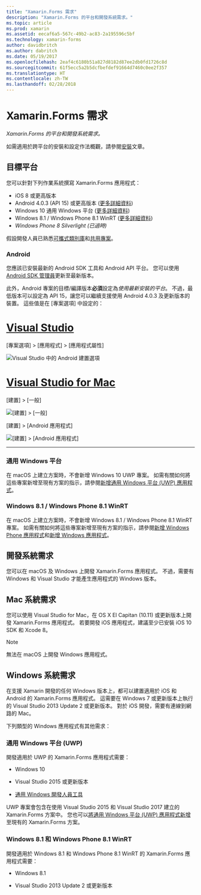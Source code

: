 ```yaml
---
title: "Xamarin.Forms 需求"
description: "Xamarin.Forms 的平台和開發系統需求。"
ms.topic: article
ms.prod: xamarin
ms.assetid: eecaf6a5-567c-49b2-ac83-2a195596c5bf
ms.technology: xamarin-forms
author: davidbritch
ms.author: dabritch
ms.date: 05/19/2017
ms.openlocfilehash: 2eaf4c6180b51a827d8182d87ee2db0fd1726c8d
ms.sourcegitcommit: 61f5ecc5a2b5dcfbefdef91664d7460c0ee2f357
ms.translationtype: HT
ms.contentlocale: zh-TW
ms.lasthandoff: 02/28/2018
---
```

# <a name="xamarinforms-requirements"></a>Xamarin.Forms 需求

_Xamarin.Forms 的平台和開發系統需求。_

如需適用於跨平台的安裝和設定作法概觀，請參閱[安裝](~/cross-platform/get-started/installation/index.md)文章。

## <a name="target-platforms"></a>目標平台

您可以針對下列作業系統撰寫 Xamarin.Forms 應用程式：

-  iOS 8 或更高版本
-  Android 4.0.3 (API 15) 或更高版本 ([更多詳細資料](#android))
-  Windows 10 通用 Windows 平台 ([更多詳細資料](#windows10))
-  Windows 8.1 / Windows Phone 8.1 WinRT ([更多詳細資料](#windows))
-  *Windows Phone 8 Silverlight (已過時)*

假設開發人員已熟悉[可攜式類別庫](~/cross-platform/app-fundamentals/pcl.md)和[共用專案](~/cross-platform/app-fundamentals/shared-projects.md)。

<a name="android" />

### <a name="android"></a>Android

您應該已安裝最新的 Android SDK 工具和 Android API 平台。 您可以使用 [Android SDK 管理員](~/android/get-started/installation/android-sdk.md)更新至最新版本。

此外，Android 專案的目標/編譯版本**必須**設定為*使用最新安裝的平台*。 不過，最低版本可以設定為 API 15，讓您可以繼續支援使用 Android 4.0.3 及更新版本的裝置。 這些值是在 [專案選項] 中設定的：

# <a name="visual-studiotabvswin"></a>[Visual Studio](#tab/vswin)

[專案選項] > [應用程式] > [應用程式屬性]

![](installation-images/options-android-vs-sml.png "Visual Studio 中的 Android 建置選項")

# <a name="visual-studio-for-mactabvsmac"></a>[Visual Studio for Mac](#tab/vsmac)

[建置] > [一般]

![](installation-images/options-general-sml.png "[建置] > [一般]")

[建置] > [Android 應用程式]

![](installation-images/options-android-sml.png "[建置] > [Android 應用程式]")

-----


<a name="windows10" />

### <a name="universal-windows-platform"></a>通用 Windows 平台

在 macOS 上建立方案時，不會新增 Windows 10 UWP 專案。 如需有關如何將這些專案新增至現有方案的指示，請參閱[新增通用 Windows 平台 (UWP) 應用程式](~/xamarin-forms/platform/windows/installation/universal.md)。


<a name="windows" />

### <a name="windows-81--windows-phone-81-winrt"></a>Windows 8.1 / Windows Phone 8.1 WinRT

在 macOS 上建立方案時，不會新增 Windows 8.1 / Windows Phone 8.1 WinRT 專案。 如需有關如何將這些專案新增至現有方案的指示，請參閱[新增 Windows Phone 應用程式](~/xamarin-forms/platform/windows/installation/phone.md)和[新增 Windows 應用程式](~/xamarin-forms/platform/windows/installation/tablet.md)。


## <a name="development-system-requirements"></a>開發系統需求

您可以在 macOS 及 Windows 上開發 Xamarin.Forms 應用程式。 不過，需要有 Windows 和 Visual Studio 才能產生應用程式的 Windows 版本。

## <a name="mac-system-requirements"></a>Mac 系統需求

您可以使用 Visual Studio for Mac，在 OS X El Capitan (10.11) 或更新版本上開發 Xamarin.Forms 應用程式。 若要開發 iOS 應用程式，建議至少已安裝 iOS 10 SDK 和 Xcode 8。

> [!NOTE]
>  無法在 macOS 上開發 Windows 應用程式。

## <a name="windows-system-requirements"></a>Windows 系統需求

在支援 Xamarin 開發的任何 Windows 版本上，都可以建置適用於 iOS 和 Android 的 Xamarin.Forms 應用程式。 這需要在 Windows 7 或更新版本上執行的 Visual Studio 2013 Update 2 或更新版本。 對於 iOS 開發，需要有連線到網路的 Mac。

下列類型的 Windows 應用程式有其他需求：

### <a name="universal-windows-platform-uwp"></a>通用 Windows 平台 (UWP)

開發適用於 UWP 的 Xamarin.Forms 應用程式需要：

* Windows 10

* Visual Studio 2015 或更新版本

* [通用 Windows 開發人員工具](https://dev.windows.com/downloads/windows-10-sdk)

UWP 專案會包含在使用 Visual Studio 2015 和 Visual Studio 2017 建立的 Xamarin.Forms 方案中。
您也可以[將通用 Windows 平台 (UWP) 應用程式新增](~/xamarin-forms/platform/windows/installation/universal.md)至現有的 Xamarin.Forms 方案。



### <a name="windows-81-and-windows-phone-81-winrt"></a>Windows 8.1 和 Windows Phone 8.1 WinRT

開發適用於 Windows 8.1 和 Windows Phone 8.1 WinRT 的 Xamarin.Forms 應用程式需要：

* Windows 8.1

* Visual Studio 2013 Update 2 或更新版本
